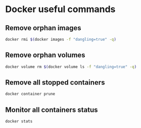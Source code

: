 # Docker useful commands

## Remove orphan images
```bash
docker rmi $(docker images -f "dangling=true" -q)
```

## Remove orphan volumes
```bash
docker volume rm $(docker volume ls -f "dangling=true" -q)
```

## Remove all stopped containers
```bash
docker container prune
```

## Monitor all containers status
```bash
docker stats
```
